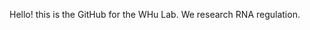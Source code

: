 Hello! this is the GitHub for the WHu Lab. We research RNA regulation.

<!---
WHuLab/WHuLab is a ✨ special ✨ repository because its `README.md` (this file) appears on your GitHub profile.
You can click the Preview link to take a look at your changes.
--->
